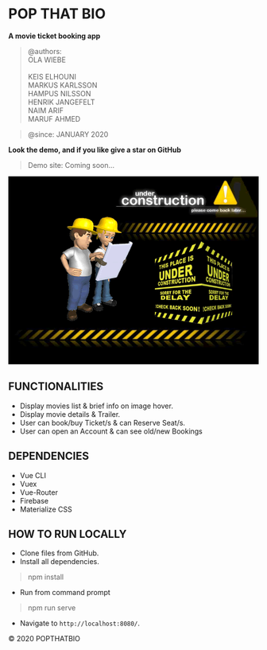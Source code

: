 # POP THAT BIO

**A movie ticket booking app**<br>

>@authors: <br>
>         OLA WIEBE<br>         
>         KEIS ELHOUNI<br>
>         MARKUS KARLSSON<br>
>         HAMPUS NILSSON<br>
>         HENRIK JANGEFELT<br>
>         NAIM ARIF<br>
>         MARUF AHMED<br>

>@since:  JANUARY 2020<br>


**Look the demo, and if you like give a star on GitHub**
>Demo site: Coming soon...<br>

![](/screenshot/construction.gif)

## FUNCTIONALITIES
* Display movies list & brief info on image hover.
* Display movie details & Trailer.
* User can book/buy Ticket/s & can Reserve Seat/s.
* User can open an Account & can see old/new Bookings   

## DEPENDENCIES
* Vue CLI
* Vuex
* Vue-Router
* Firebase
* Materialize CSS

## HOW TO RUN LOCALLY
* Clone files from GitHub. <br>
* Install all dependencies. 
> npm install
* Run from command prompt
> npm run serve
* Navigate to `http://localhost:8080/`. 

&copy; 2020 POPTHATBIO<br> 

